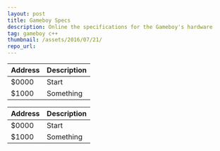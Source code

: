```yaml
---
layout: post
title: Gameboy Specs
description: Online the specifications for the Gameboy's hardware
tag: gameboy c++
thumbnail: /assets/2016/07/21/
repo_url:
---
```


<table class="table table-striped table-bordered">
<thead>
<tr>
<th>Address</th>
<th>Description</th>
</tr>
</thead>
<tbody>
<tr>
<td>$0000</td>
<td>Start</td>
</tr>
<tr>
<td>$1000</td>
<td>Something</td>
</tr>
</tbody>
</table>

| Address | Description |
| ------- | ----------- |
| $0000   | Start       |
| $1000   | Something   |
